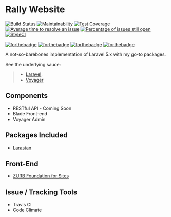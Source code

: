 # Rally Website

[![Build Status](https://travis-ci.org/RufusMbugua/rally-website.svg?branch=master)](https://travis-ci.org/RufusMbugua/rally-website)
[![Maintainability](https://api.codeclimate.com/v1/badges/a99a88d28ad37a79dbf6/maintainability)](https://codeclimate.com/github/codeclimate/codeclimate/maintainability)
[![Test Coverage](https://api.codeclimate.com/v1/badges/a99a88d28ad37a79dbf6/test_coverage)](https://codeclimate.com/github/codeclimate/codeclimate/test_coverage)
[![Average time to resolve an issue](http://isitmaintained.com/badge/resolution/rufusmbugua/rally-website.svg)](http://isitmaintained.com/project/rufusmbugua/rally-website "Average time to resolve an issue")
[![Percentage of issues still open](http://isitmaintained.com/badge/open/rufusmbugua/rally-website.svg)](http://isitmaintained.com/project/rufusmbugua/rally-website "Percentage of issues still open")
[![StyleCI](https://github.styleci.io/repos/143190768/shield?branch=master)](https://github.styleci.io/repos/143190768)

[![forthebadge](https://forthebadge.com/images/badges/powered-by-electricity.svg)](https://forthebadge.com)
[![forthebadge](https://forthebadge.com/images/badges/powered-by-netflix.svg)](https://forthebadge.com)
[![forthebadge](https://forthebadge.com/images/badges/built-with-love.svg)](https://forthebadge.com)
[![forthebadge](https://forthebadge.com/images/badges/built-with-science.svg)](https://forthebadge.com)

A not-so-barebones implementation of Laravel 5.x with my go-to packages. 

See the underlying sauce:
> * [Laravel](README_Laravel.md).
> * [Voyager](https://github.com/the-control-group/voyager/blob/1.1/README.md)



## Components
+ RESTful API - Coming Soon
+ Blade Front-end
+ Voyager Admin

## Packages Included

+ [Larastan](https://github.com/nunomaduro/larastan)

## Front-End

+ [ZURB Foundation for Sites](https://foundation.zurb.com/sites.html)

## Issue / Tracking Tools

+ Travis CI
+ Code Climate

